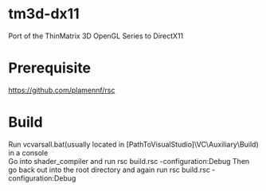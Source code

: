 # tm3d-dx11
Port of the ThinMatrix 3D OpenGL Series to DirectX11

# Prerequisite
https://github.com/plamennf/rsc

# Build
Run vcvarsall.bat(usually located in [PathToVisualStudio]\VC\Auxiliary\Build) in a console<br/>
Go into shader_compiler and run rsc build.rsc -configuration:Debug
Then go back out into the root directory and again run rsc build.rsc -configuration:Debug
